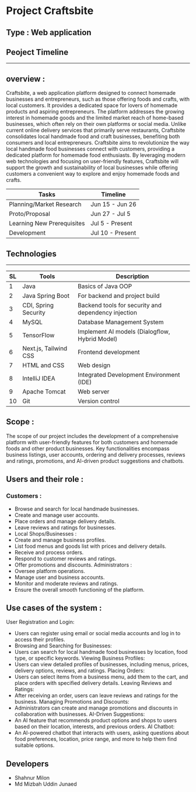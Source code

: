 # Project Craftsbite


## Type : Web application

## Peoject Timeline  
-----------------
## overview :

Craftsbite, a web application platform designed to connect homemade businesses and entrepreneurs, such as those offering foods and crafts, with local customers. It provides a dedicated space for lovers of homemade products and aspiring entrepreneurs. The platform addresses the growing interest in homemade goods and the limited market reach of home-based businesses, which often rely on their own platforms or social media. Unlike current online delivery services that primarily serve restaurants, Craftsbite consolidates local handmade food and craft businesses, benefiting both consumers and local entrepreneurs. Craftsbite aims to revolutionize the way local handmade food businesses connect with customers, providing a dedicated platform for homemade food enthusiasts. By leveraging modern web technologies and focusing on user-friendly features, Craftsbite will support the growth and sustainability of local businesses while offering customers a convenient way to explore and enjoy homemade foods and crafts.

| Tasks                    | Timeline            |
|-----------------------------|---------------------|
| Planning/Market Research     | Jun 15 - Jun 26     |
| Proto/Proposal               | Jun 27 - Jul 5      |
| Learning New Prerequisites   | Jul 5 - Present     |
| Development                  | Jul 10 - Present    |


<!-- ![Gantt Chart](Gantt_chart.png) -->


## Technologies  
----------------------------------

| SL | Tools               | Description                                |
|----|---------------------|--------------------------------------------|
| 1  | Java             | Basics of Java OOP                         |
| 2  | Java Spring Boot     | For backend and project build              |
| 3  | CDI, Spring Security | Backend tools for security and dependency injection |
| 4  | MySQL             | Database Management System                 |
| 5  | TensorFlow          | Implement AI models (Dialogflow, Hybrid Model) |
| 6  | Next.js, Tailwind CSS | Frontend development                      |
| 7  | HTML and CSS       | Web design                                 |
| 8  | IntelliJ IDEA       | Integrated Development Environment (IDE)   |
| 9  | Apache Tomcat      | Web server                              |
| 10 | Git        | Version control                          |




## Scope :
The scope of our project includes the development of a comprehensive platform with user-friendly features for both customers and homemade foods and other product businesses. Key functionalities encompass business listings, user accounts, ordering and delivery processes, reviews and ratings, promotions, and AI-driven product suggestions and chatbots.

## Users and their role : 

### Customers :
- Browse and search for local handmade businesses.
- Create and manage user accounts.
- Place orders and manage delivery details.
- Leave reviews and ratings for businesses.
- Local Shops/Businesses :
- Create and manage business profiles.
- List food menus and goods list with prices and delivery details.
- Receive and process orders.
- Respond to customer reviews and ratings.
 - Offer promotions and discounts.
Administrators :
- Oversee platform operations.
- Manage user and business accounts.
- Monitor and moderate reviews and ratings.
- Ensure the overall smooth functioning of the platform.

## Use cases of the system :
User Registration and Login:
- Users can register using email or social media accounts and log in to access their profiles.
- Browsing and Searching for Businesses:
- Users can search for local handmade food businesses by location, food type, or specific keywords.
Viewing Business Profiles:
- Users can view detailed profiles of businesses, including menus, prices, delivery options, reviews, and ratings.
Placing Orders:
- Users can select items from a business menu, add them to the cart, and place orders with specified delivery details.
Leaving Reviews and Ratings:
- After receiving an order, users can leave reviews and ratings for the business.
Managing Promotions and Discounts:
- Administrators can create and manage promotions and discounts in collaboration with businesses.
AI-Driven Suggestions:
- An AI feature that recommends product options and shops to users based on their location, interests, and previous orders.
AI Chatbot:
 - An AI-powered chatbot that interacts with users, asking questions about food preferences, location, price range, and more to help them find suitable options.


  
 
## Developers
 
- Shahnur Milon
 - Md Mizbah Uddin Junaed
 
 










